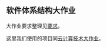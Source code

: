 ## 软件体系结构大作业

大作业要求整理见[要求](./Assignment.pdf)。

这里我们使用的项目同[云计算技术大作业](../../../CloudComputingTechnology/final_assignment)。